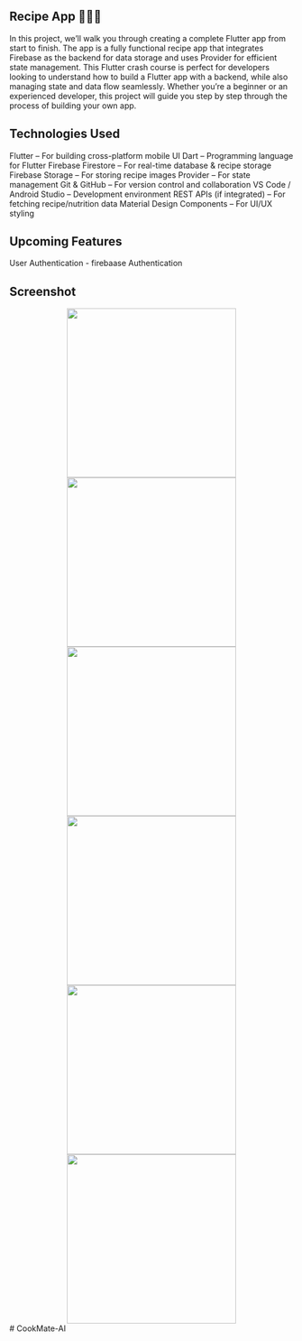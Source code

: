 ## Recipe App 🧑🏻‍🍳

In this project, we’ll walk you through creating a complete Flutter app from start to finish. The app is a fully functional recipe app that integrates Firebase as the backend for data storage and uses Provider for efficient state management.
This Flutter crash course is perfect for developers looking to understand how to build a Flutter app with a backend, while also managing state and data flow seamlessly. Whether you’re a beginner or an experienced developer, this project will guide you step by step through the process of building your own app.

## Technologies Used

Flutter – For building cross-platform mobile UI
Dart – Programming language for Flutter
Firebase Firestore – For real-time database & recipe storage
Firebase Storage – For storing recipe images
Provider – For state management
Git & GitHub – For version control and collaboration
VS Code / Android Studio – Development environment
REST APIs (if integrated) – For fetching recipe/nutrition data
Material Design Components – For UI/UX styling


## Upcoming Features 

User Authentication - firebaase Authentication

## Screenshot

<div align=center> <img src='asset/image5.png' width='300'> <img src='asset/image2.png' width='300'> <img src='asset/image3.png' width='300'> <img src='asset/image4.png' width='300'> <img src='asset/image1.png' width='300'> <img src='asset/image6.png' width='300'>
</div># CookMate-AI

